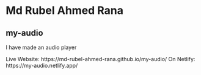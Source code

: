 # Md Rubel Ahmed Rana
## my-audio
<p>I have made an audio player</p>
Live Website: https://md-rubel-ahmed-rana.github.io/my-audio/  
On Netlify: https://my-audio.netlify.app/
